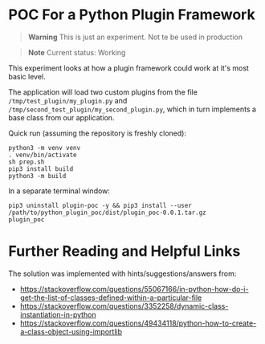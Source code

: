 # POC For a Python Plugin Framework

> **Warning**
> This is just an experiment. Not te be used in production

> **Note**
> Current status: Working

This experiment looks at how a plugin framework could work at it's most basic level.

The application will load two custom plugins from the file `/tmp/test_plugin/my_plugin.py` and `/tmp/second_test_plugin/my_second_plugin.py`, which in turn implements a base class from our application.

Quick run (assuming the repository is freshly cloned):

```shell
python3 -m venv venv
. venv/bin/activate
sh prep.sh
pip3 install build
python3 -m build
```

In a separate terminal window:

```shell
pip3 uninstall plugin-poc -y && pip3 install --user /path/to/python_plugin_poc/dist/plugin_poc-0.0.1.tar.gz
plugin_poc
```

# Further Reading and Helpful Links

The solution was implemented with hints/suggestions/answers from:

* https://stackoverflow.com/questions/55067166/in-python-how-do-i-get-the-list-of-classes-defined-within-a-particular-file
* https://stackoverflow.com/questions/3352258/dynamic-class-instantiation-in-python
* https://stackoverflow.com/questions/49434118/python-how-to-create-a-class-object-using-importlib


